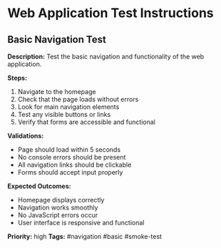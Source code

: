 # Web Application Test Instructions

## Basic Navigation Test

**Description:**
Test the basic navigation and functionality of the web application.

**Steps:**
1. Navigate to the homepage
2. Check that the page loads without errors
3. Look for main navigation elements
4. Test any visible buttons or links
5. Verify that forms are accessible and functional

**Validations:**
- Page should load within 5 seconds
- No console errors should be present
- All navigation links should be clickable
- Forms should accept input properly

**Expected Outcomes:**
- Homepage displays correctly
- Navigation works smoothly
- No JavaScript errors occur
- User interface is responsive and functional

**Priority:** high
**Tags:** #navigation #basic #smoke-test
